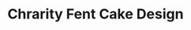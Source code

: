 ---
title: "Chrarity Fent Cake Design"
url: /springfield/chrarity-fent-cake-design/
shop: Bäckerei
---